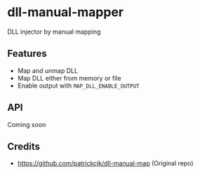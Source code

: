 # dll-manual-mapper
DLL injector by manual mapping

## Features
- Map and unmap DLL
- Map DLL either from memory or file
- Enable output with `MAP_DLL_ENABLE_OUTPUT`

## API
Coming soon

## Credits
- https://github.com/patrickcjk/dll-manual-map (Original repo)
